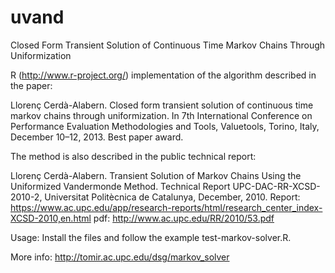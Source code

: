 uvand
=====

Closed Form Transient Solution of Continuous Time Markov Chains Through Uniformization

R (http://www.r-project.org/) implementation of the algorithm described in the paper:

Llorenç Cerdà-Alabern. Closed form transient solution of continuous time markov chains through uniformization. In 7th International Conference on Performance Evaluation Methodologies and Tools, Valuetools, Torino, Italy, December 10–12, 2013. Best paper award.

The method is also described in the public technical report:

Llorenç Cerdà-Alabern. Transient Solution of Markov Chains Using the Uniformized Vandermonde Method. Technical Report UPC-DAC-RR-XCSD-2010-2, Universitat Politècnica de Catalunya, December, 2010.
Report:
https://www.ac.upc.edu/app/research-reports/html/research_center_index-XCSD-2010,en.html
pdf:
http://www.ac.upc.edu/RR/2010/53.pdf

Usage: Install the files and follow the example test-markov-solver.R.

More info: http://tomir.ac.upc.edu/dsg/markov_solver
